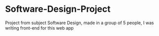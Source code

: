 # Software-Design-Project
Project from subject Software Design, made in a group of 5 people, I was writing front-end for this web app
